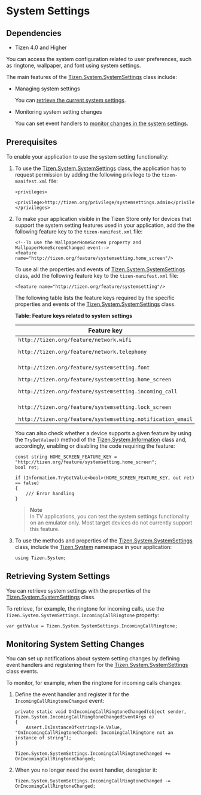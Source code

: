 # System Settings
## Dependencies
-   Tizen 4.0 and Higher

You can access the system configuration related to user preferences, such as ringtone, wallpaper, and font using system settings.

The main features of the [Tizen.System.SystemSettings](https://developer.tizen.org/dev-guide/csapi/api/Tizen.System.SystemSettings.html) class include:

-   Managing system settings

    You can [retrieve the current system settings](#settings).

- Monitoring system setting changes

    You can set event handlers to [monitor changes in the system settings](#events).

## Prerequisites

To enable your application to use the system setting functionality:

1.  To use the [Tizen.System.SystemSettings](https://developer.tizen.org/dev-guide/csapi/api/Tizen.System.SystemSettings.html) class, the application has to request permission by adding the following privilege to the `tizen-manifest.xml` file:

    ``` 
    <privileges>
       <privilege>http://tizen.org/privilege/systemsettings.admin</privilege>
    </privileges>
    ```

2. To make your application visible in the Tizen Store only for devices that support the system setting features used in your application, add the the following feature key to the `tizen-manifest.xml` file:

    ``` 
    <!--To use the WallpaperHomeScreen property and WallpaperHomeScreenChanged event-->
    <feature name="http://tizen.org/feature/systemsetting.home_screen"/>
    ```

    To use all the properties and events of [Tizen.System.SystemSettings](https://developer.tizen.org/dev-guide/csapi/api/Tizen.System.SystemSettings.html) class, add the following feature key to the `tizen-manifest.xml` file:
    ``` 
    <feature name="http://tizen.org/feature/systemsetting"/>
    ```


    The following table lists the feature keys required by the specific properties and events of the [Tizen.System.SystemSettings](https://developer.tizen.org/dev-guide/csapi/api/Tizen.System.SystemSettings.html) class.

    **Table: Feature keys related to system settings**

    | Feature key                              | Property                                 | Event                                    |
    | ---------------------------------------- | ---------------------------------------- | ---------------------------------------- |
    | `http://tizen.org/feature/network.wifi`  | `NetworkWifiNotificationEnabled`         | `NetworkWifiNotificationSettingChanged`  |
    | `http://tizen.org/feature/network.telephony` | `UltraDataSave`                          | `UltraDataSaveChanged`, `UltraDataSavePackageListChanged` |
    | `http://tizen.org/feature/systemsetting.font` | `DefaultFontType`, `FontType`, `FontSize` | `FontSizeChanged`, `FontTypeChanged`     |
    | `http://tizen.org/feature/systemsetting.home_screen` | `WallpaperHomeScreen`                    | `WallpaperHomeScreenChanged`             |
    | `http://tizen.org/feature/systemsetting.incoming_call` | `IncomingCallRingtone`, `SoundNotification` | `IncomingCallRingtoneChanged`, `SoundNotificationChanged` |
    | `http://tizen.org/feature/systemsetting.lock_screen` | `LockscreenApp`, `WallpaperLockScreen`   | `LockScreenAppChanged`, `WallpaperLockScreenChanged` |
    | `http://tizen.org/feature/systemsetting.notification_email` | `EmailAlertRingtone`                     | `EmailAlertRingtoneChanged`              |

    You can also check whether a device supports a given feature by using the `TryGetValue()` method of the [Tizen.System.Information](https://developer.tizen.org/dev-guide/csapi/api/Tizen.System.Information.html) class and, accordingly, enabling or disabling the code requiring the feature:

    ``` 
    const string HOME_SCREEN_FEATURE_KEY = "http://tizen.org/feature/systemsetting.home_screen";
    bool ret;

    if (Information.TryGetValue<bool>(HOME_SCREEN_FEATURE_KEY, out ret) == false)
    {
        /// Error handling
    }
    ```


    > **Note**   
	> In TV applications, you can test the system settings functionality on an emulator only. Most target devices do not currently support this feature.


3.  To use the methods and properties of the [Tizen.System.SystemSettings](https://developer.tizen.org/dev-guide/csapi/api/Tizen.System.SystemSettings.html) class, include the [Tizen.System](https://developer.tizen.org/dev-guide/csapi/api/Tizen.System.html) namespace in your application:

    ``` 
    using Tizen.System;
    ```

<a name="settings"></a>
## Retrieving System Settings

You can retrieve system settings with the properties of the [Tizen.System.SystemSettings](https://developer.tizen.org/dev-guide/csapi/api/Tizen.System.SystemSettings.html) class.

To retrieve, for example, the ringtone for incoming calls, use the `Tizen.System.SystemSettings.IncomingCallRingtone` property:

``` 
var getValue = Tizen.System.SystemSettings.IncomingCallRingtone;
```

<a name="events"></a>
## Monitoring System Setting Changes 

You can set up notifications about system setting changes by defining event handlers and registering them for the [Tizen.System.SystemSettings](https://developer.tizen.org/dev-guide/csapi/api/Tizen.System.SystemSettings.html) class events.

To monitor, for example, when the ringtone for incoming calls changes:

1.  Define the event handler and register it for the `IncomingCallRingtoneChanged` event:

    ``` 
    private static void OnIncomingCallRingtoneChanged(object sender, Tizen.System.IncomingCallRingtoneChangedEventArgs e)
    {
        Assert.IsInstanceOf<string>(e.Value, "OnIncomingCallRingtoneChanged: IncomingCallRingtone not an instance of string");
    }

    Tizen.System.SystemSettings.IncomingCallRingtoneChanged += OnIncomingCallRingtoneChanged;
    ```

2. When you no longer need the event handler, deregister it:

    ``` 
    Tizen.System.SystemSettings.IncomingCallRingtoneChanged -= OnIncomingCallRingtoneChanged;
    ```
